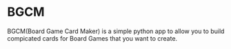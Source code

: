 # BGCM
BGCM(Board Game Card Maker) is a simple python app to allow you to build compicated cards for Board Games that you want to create.
